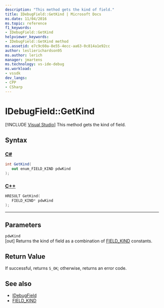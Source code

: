 ```yaml
---
description: "This method gets the kind of field."
title: IDebugField::GetKind | Microsoft Docs
ms.date: 11/04/2016
ms.topic: reference
f1_keywords:
- IDebugField::GetKind
helpviewer_keywords:
- IDebugField::GetKind method
ms.assetid: e7c9c60a-8e55-4ecc-aa63-0c814a1e92cc
author: leslierichardson95
ms.author: lerich
manager: jmartens
ms.technology: vs-ide-debug
ms.workload:
- vssdk
dev_langs:
- CPP
- CSharp
---
```

# IDebugField::GetKind

 [!INCLUDE [Visual Studio](~/includes/applies-to-version/vs-windows-only.md)]
This method gets the kind of field.

## Syntax

### [C#](#tab/csharp)
```csharp
int GetKind(
   out enum_FIELD_KIND pdwKind
);
```
### [C++](#tab/cpp)
```cpp
HRESULT GetKind( 
   FIELD_KIND* pdwKind
);
```
---

## Parameters
`pdwKind`\
[out] Returns the kind of field as a combination of [FIELD_KIND](../../../extensibility/debugger/reference/field-kind.md) constants.

## Return Value
 If successful, returns `S_OK`; otherwise, returns an error code.

## See also
- [IDebugField](../../../extensibility/debugger/reference/idebugfield.md)
- [FIELD_KIND](../../../extensibility/debugger/reference/field-kind.md)
